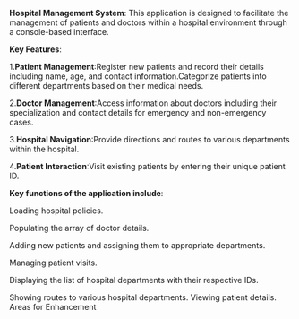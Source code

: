 **Hospital Management System**:
This application is designed to facilitate the management of patients and doctors within a hospital environment through a console-based interface.

**Key Features**:

1.**Patient Management**:Register new patients and record their details including name, age, and contact information.Categorize patients into different departments based on their medical needs.

2.**Doctor Management**:Access information about doctors including their specialization and contact details for emergency and non-emergency cases.

3.**Hospital Navigation**:Provide directions and routes to various departments within the hospital.

4.**Patient Interaction**:Visit existing patients by entering their unique patient ID.


**Key functions of the application include**:

Loading hospital policies.

Populating the array of doctor details.

Adding new patients and assigning them to appropriate departments.

Managing patient visits.

Displaying the list of hospital departments with their respective IDs.

Showing routes to various hospital departments.
Viewing patient details.
Areas for Enhancement

